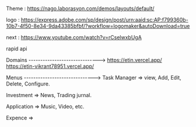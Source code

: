 Theme : https://nago.laborasyon.com/demos/layouts/default/

logo : https://express.adobe.com/sp/design/post/urn:aaid:sc:AP:f799360b-10b7-4f50-8e34-9da43385bfbf/?workflow=logomaker&autoDownload=true

next : https://www.youtube.com/watch?v=rCselwxbUgA

rapid api 



Domains ------------------------------>
https://etin.vercel.app/
https://etin-vikrant78951.vercel.app/


Menus ------------------------------>
Task Manager => view, Add, Edit, Delete, Configure.

Investment   => News, Trading jurnal.

Application  => Music, Video, etc.

Expence => 

